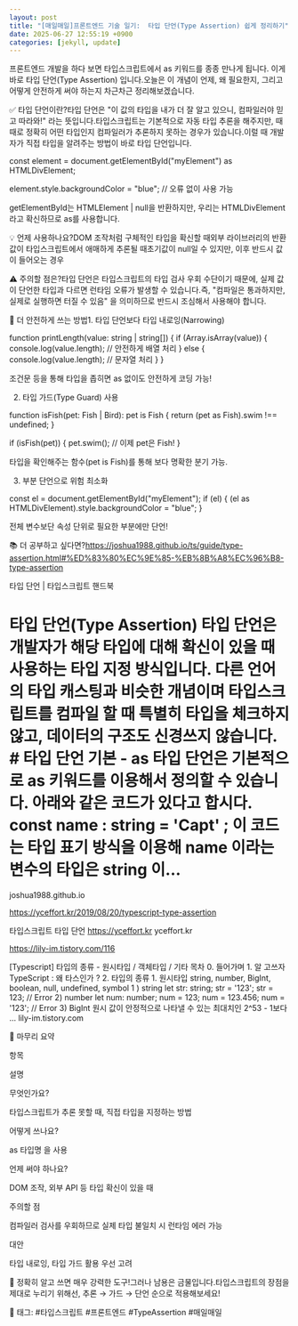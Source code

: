 ```yaml
---
layout: post
title: "[매일매일]프론트엔드 기술 일기:  타입 단언(Type Assertion) 쉽게 정리하기" 
date: 2025-06-27 12:55:19 +0900
categories: [jekyll, update]
---
```



















프론트엔드 개발을 하다 보면 타입스크립트에서 as 키워드를 종종 만나게 됩니다. 이게 바로 타입 단언(Type Assertion) 입니다.오늘은 이 개념이 언제, 왜 필요한지, 그리고 어떻게 안전하게 써야 하는지 차근차근 정리해보겠습니다.




 







 



✅ 타입 단언이란?타입 단언은 "이 값의 타입을 내가 더 잘 알고 있으니, 컴파일러야 믿고 따라와!" 라는 뜻입니다.타입스크립트는 기본적으로 자동 타입 추론을 해주지만, 때때로 정확히 어떤 타입인지 컴파일러가 추론하지 못하는 경우가 있습니다.이럴 때 개발자가 직접 타입을 알려주는 방법이 바로 타입 단언입니다.




 




const element = document.getElementById("myElement") as HTMLDivElement;

element.style.backgroundColor = "blue"; // 오류 없이 사용 가능






 



getElementById는 HTMLElement | null을 반환하지만, 우리는 HTMLDivElement라고 확신하므로 as를 사용합니다.












 



💡 언제 사용하나요?DOM 조작처럼 구체적인 타입을 확신할 때외부 라이브러리의 반환값이 타입스크립트에서 애매하게 추론될 때초기값이 null일 수 있지만, 이후 반드시 값이 들어오는 경우




 







 



⚠️ 주의할 점은?타입 단언은 타입스크립트의 타입 검사 우회 수단이기 때문에, 실제 값이 단언한 타입과 다르면 런타임 오류가 발생할 수 있습니다.즉, "컴파일은 통과하지만, 실제로 실행하면 터질 수 있음" 을 의미하므로 반드시 조심해서 사용해야 합니다.




 







 



🔐 더 안전하게 쓰는 방법1. 타입 단언보다 타입 내로잉(Narrowing)




 




function printLength(value: string | string[]) {
  if (Array.isArray(value)) {
    console.log(value.length); // 안전하게 배열 처리
  } else {
    console.log(value.length); // 문자열 처리
  }
}






 



조건문 등을 통해 타입을 좁히면 as 없이도 안전하게 코딩 가능!












 



2. 타입 가드(Type Guard) 사용




 




function isFish(pet: Fish | Bird): pet is Fish {
  return (pet as Fish).swim !== undefined;
}

if (isFish(pet)) {
  pet.swim(); // 이제 pet은 Fish!
}






 



타입을 확인해주는 함수(pet is Fish)를 통해 보다 명확한 분기 가능.












 



3. 부분 단언으로 위험 최소화




 




const el = document.getElementById("myElement");
if (el) {
  (el as HTMLDivElement).style.backgroundColor = "blue";
}






 



전체 변수보단 속성 단위로 필요한 부분에만 단언!












 



📚 더 공부하고 싶다면?https://joshua1988.github.io/ts/guide/type-assertion.html#%ED%83%80%EC%9E%85-%EB%8B%A8%EC%96%B8-type-assertion




 








타입 단언 | 타입스크립트 핸드북
# 타입 단언(Type Assertion) 타입 단언은 개발자가 해당 타입에 대해 확신이 있을 때 사용하는 타입 지정 방식입니다. 다른 언어의 타입 캐스팅과 비슷한 개념이며 타입스크립트를 컴파일 할 때 특별히 타입을 체크하지 않고, 데이터의 구조도 신경쓰지 않습니다. # 타입 단언 기본 - as 타입 단언은 기본적으로 as 키워드를 이용해서 정의할 수 있습니다. 아래와 같은 코드가 있다고 합시다. const name : string = 'Capt' ; 이 코드는 타입 표기 방식을 이용해 name 이라는 변수의 타입은 string 이...
joshua1988.github.io











https://yceffort.kr/2019/08/20/typescript-type-assertion




 








타입스크립트 타입 단언
https://yceffort.kr
yceffort.kr











https://lily-im.tistory.com/116




 








[Typescript] 타입의 종류 - 원시타입 / 객체타입 / 기타
목차 0. 들어가며 1. 알 고쓰자 TypeScript : 왜 타스인가 ? 2. 타입의 종류 1. 원시타입 string, number, BigInt, boolean, null, undefined, symbol 1 ) string let str: string; str = '123'; str = 123; // Error 2) number let num: number; num = 123; num = 123.456; num = '123'; // Error 3) BigInt 원시 값이 안정적으로 나타낼 수 있는 최대치인 2^53 - 1보다 ...
lily-im.tistory.com















 



🧾 마무리 요약




 





항목

설명

무엇인가요?

타입스크립트가 추론 못할 때, 직접 타입을 지정하는 방법

어떻게 쓰나요?

as 타입명 을 사용

언제 써야 하나요?

DOM 조작, 외부 API 등 타입 확신이 있을 때

주의할 점

컴파일러 검사를 우회하므로 실제 타입 불일치 시 런타임 에러 가능

대안

타입 내로잉, 타입 가드 활용 우선 고려






 







 



📝 정확히 알고 쓰면 매우 강력한 도구!그러나 남용은 금물입니다.타입스크립트의 장점을 제대로 누리기 위해선, 추론 → 가드 → 단언 순으로 적용해보세요!




 







 



🔖 태그: #타입스크립트 #프론트엔드 #TypeAssertion #매일매일




 
